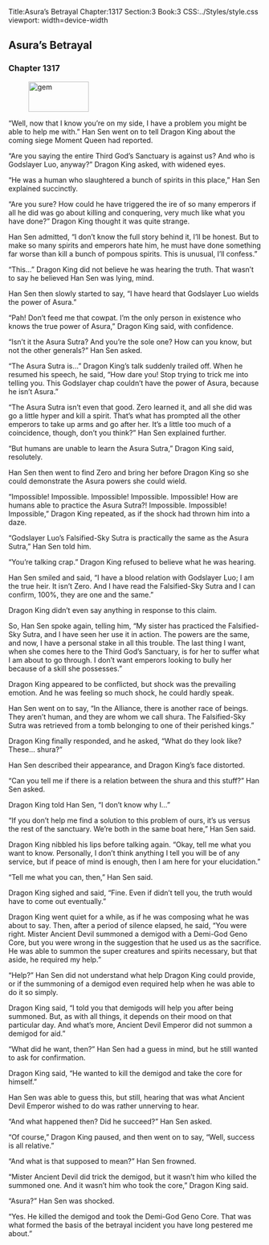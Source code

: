 Title:Asura’s Betrayal 
Chapter:1317 
Section:3 
Book:3 
CSS:../Styles/style.css 
viewport: width=device-width
  
## Asura’s Betrayal
### Chapter 1317
  
<figure>
	<img src="../Images/gem.gif" alt="gem" id="gem" width="120" height="60" />
</figure>
  

  
“Well, now that I know you’re on my side, I have a problem you might be able to help me with.” Han Sen went on to tell Dragon King about the coming siege Moment Queen had reported.

“Are you saying the entire Third God’s Sanctuary is against us? And who is Godslayer Luo, anyway?” Dragon King asked, with widened eyes.

“He was a human who slaughtered a bunch of spirits in this place,” Han Sen explained succinctly.

“Are you sure? How could he have triggered the ire of so many emperors if all he did was go about killing and conquering, very much like what you have done?” Dragon King thought it was quite strange.

Han Sen admitted, “I don’t know the full story behind it, I’ll be honest. But to make so many spirits and emperors hate him, he must have done something far worse than kill a bunch of pompous spirits. This is unusual, I’ll confess.”

“This…” Dragon King did not believe he was hearing the truth. That wasn’t to say he believed Han Sen was lying, mind.

Han Sen then slowly started to say, “I have heard that Godslayer Luo wields the power of Asura.”

“Pah! Don’t feed me that cowpat. I’m the only person in existence who knows the true power of Asura,” Dragon King said, with confidence.

“Isn’t it the Asura Sutra? And you’re the sole one? How can you know, but not the other generals?” Han Sen asked.

“The Asura Sutra is…” Dragon King’s talk suddenly trailed off. When he resumed his speech, he said, “How dare you! Stop trying to trick me into telling you. This Godslayer chap couldn’t have the power of Asura, because he isn’t Asura.”

“The Asura Sutra isn’t even that good. Zero learned it, and all she did was go a little hyper and kill a spirit. That’s what has prompted all the other emperors to take up arms and go after her. It’s a little too much of a coincidence, though, don’t you think?” Han Sen explained further.

“But humans are unable to learn the Asura Sutra,” Dragon King said, resolutely.

Han Sen then went to find Zero and bring her before Dragon King so she could demonstrate the Asura powers she could wield.

“Impossible! Impossible. Impossible! Impossible. Impossible! How are humans able to practice the Asura Sutra?! Impossible. Impossible! Impossible,” Dragon King repeated, as if the shock had thrown him into a daze.

“Godslayer Luo’s Falsified-Sky Sutra is practically the same as the Asura Sutra,” Han Sen told him.

“You’re talking crap.” Dragon King refused to believe what he was hearing.

Han Sen smiled and said, “I have a blood relation with Godslayer Luo; I am the true heir. It isn’t Zero. And I have read the Falsified-Sky Sutra and I can confirm, 100%, they are one and the same.”

Dragon King didn’t even say anything in response to this claim.

So, Han Sen spoke again, telling him, “My sister has practiced the Falsified-Sky Sutra, and I have seen her use it in action. The powers are the same, and now, I have a personal stake in all this trouble. The last thing I want, when she comes here to the Third God’s Sanctuary, is for her to suffer what I am about to go through. I don’t want emperors looking to bully her because of a skill she possesses.”

Dragon King appeared to be conflicted, but shock was the prevailing emotion. And he was feeling so much shock, he could hardly speak.

Han Sen went on to say, “In the Alliance, there is another race of beings. They aren’t human, and they are whom we call shura. The Falsified-Sky Sutra was retrieved from a tomb belonging to one of their perished kings.”

Dragon King finally responded, and he asked, “What do they look like? These… shura?”

Han Sen described their appearance, and Dragon King’s face distorted.

“Can you tell me if there is a relation between the shura and this stuff?” Han Sen asked.

Dragon King told Han Sen, “I don’t know why I…”

“If you don’t help me find a solution to this problem of ours, it’s us versus the rest of the sanctuary. We’re both in the same boat here,” Han Sen said.

Dragon King nibbled his lips before talking again. “Okay, tell me what you want to know. Personally, I don’t think anything I tell you will be of any service, but if peace of mind is enough, then I am here for your elucidation.”

“Tell me what you can, then,” Han Sen said.

Dragon King sighed and said, “Fine. Even if didn’t tell you, the truth would have to come out eventually.”

Dragon King went quiet for a while, as if he was composing what he was about to say. Then, after a period of silence elapsed, he said, “You were right. Mister Ancient Devil summoned a demigod with a Demi-God Geno Core, but you were wrong in the suggestion that he used us as the sacrifice. He was able to summon the super creatures and spirits necessary, but that aside, he required my help.”

“Help?” Han Sen did not understand what help Dragon King could provide, or if the summoning of a demigod even required help when he was able to do it so simply.

Dragon King said, “I told you that demigods will help you after being summoned. But, as with all things, it depends on their mood on that particular day. And what’s more, Ancient Devil Emperor did not summon a demigod for aid.”

“What did he want, then?” Han Sen had a guess in mind, but he still wanted to ask for confirmation.

Dragon King said, “He wanted to kill the demigod and take the core for himself.”

Han Sen was able to guess this, but still, hearing that was what Ancient Devil Emperor wished to do was rather unnerving to hear.

“And what happened then? Did he succeed?” Han Sen asked.

“Of course,” Dragon King paused, and then went on to say, “Well, success is all relative.”

“And what is that supposed to mean?” Han Sen frowned.

“Mister Ancient Devil did trick the demigod, but it wasn’t him who killed the summoned one. And it wasn’t him who took the core,” Dragon King said.

“Asura?” Han Sen was shocked.

“Yes. He killed the demigod and took the Demi-God Geno Core. That was what formed the basis of the betrayal incident you have long pestered me about.”